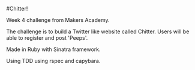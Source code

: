 #Chitter!

Week 4 challenge from Makers Academy.

The challenge is to build a Twitter like website called Chitter. Users will be able to register and post 'Peeps'.

Made in Ruby with Sinatra framework. 

Using TDD using rspec and capybara.